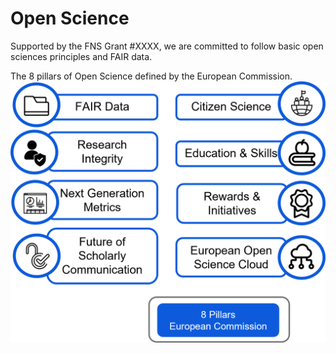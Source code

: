 ﻿


# Open Science


Supported by the FNS Grant #XXXX, we are committed to follow basic open sciences principles and FAIR data. 


The 8 pillars of Open Science defined by the European Commission. 
![pillars](img/OpenSciencePillars.png)





